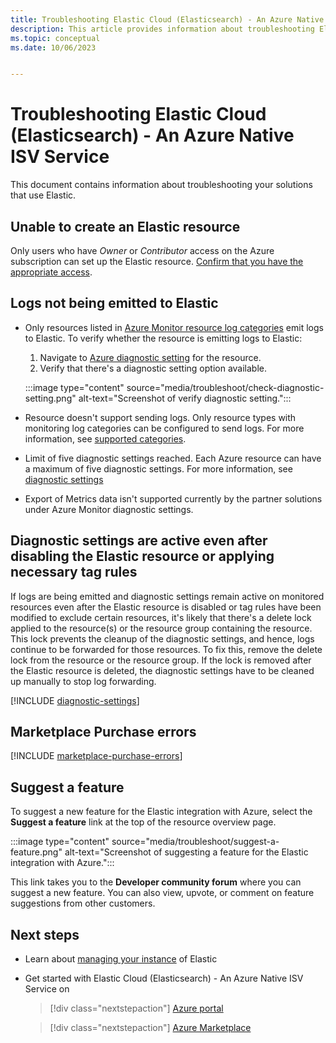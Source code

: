 ```yaml
---
title: Troubleshooting Elastic Cloud (Elasticsearch) - An Azure Native ISV Service
description: This article provides information about troubleshooting Elastic integration with Azure
ms.topic: conceptual
ms.date: 10/06/2023


---
```


# Troubleshooting Elastic Cloud (Elasticsearch) - An Azure Native ISV Service

This document contains information about troubleshooting your solutions that use Elastic.

## Unable to create an Elastic resource

Only users who have *Owner* or *Contributor* access on the Azure subscription can set up the Elastic resource. [Confirm that you have the appropriate access](../../role-based-access-control/check-access.md).

## Logs not being emitted to Elastic

- Only resources listed in [Azure Monitor resource log categories](/azure/azure-monitor/essentials/resource-logs-categories) emit logs to Elastic. To verify whether the resource is emitting logs to Elastic:

   1. Navigate to [Azure diagnostic setting](/azure/azure-monitor/essentials/diagnostic-settings) for the resource.
   1. Verify that there's a diagnostic setting option available.

   :::image type="content" source="media/troubleshoot/check-diagnostic-setting.png" alt-text="Screenshot of verify diagnostic setting.":::

- Resource doesn't support sending logs. Only resource types with monitoring log categories can be configured to send logs. For more information, see [supported categories](/azure/azure-monitor/essentials/resource-logs-categories).

- Limit of five diagnostic settings reached. Each Azure resource can have a maximum of five diagnostic settings. For more information, see [diagnostic settings](/azure/azure-monitor/essentials/diagnostic-settings?tabs=portal)

- Export of Metrics data isn't supported currently by the partner solutions under Azure Monitor diagnostic settings.

## Diagnostic settings are active even after disabling the Elastic resource or applying necessary tag rules

If logs are being emitted and diagnostic settings remain active on monitored resources even after the Elastic resource is disabled or tag rules have been modified to exclude certain resources, it's likely that there's a delete lock applied to the resource(s) or the resource group containing the resource. This lock prevents the cleanup of the diagnostic settings, and hence, logs continue to be forwarded for those resources. To fix this, remove the delete lock from the resource or the resource group. If the lock is removed after the Elastic resource is deleted, the diagnostic settings have to be cleaned up manually to stop log forwarding.

[!INCLUDE [diagnostic-settings](../includes/diagnostic-settings.md)]

## Marketplace Purchase errors

[!INCLUDE [marketplace-purchase-errors](../includes/marketplace-purchase-errors.md)]

## Suggest a feature

To suggest a new feature for the Elastic integration with Azure, select the **Suggest a feature** link at the top of the resource overview page.

:::image type="content" source="media/troubleshoot/suggest-a-feature.png" alt-text="Screenshot of suggesting a feature for the Elastic integration with Azure.":::

This link takes you to the **Developer community forum** where you can suggest a new feature. You can also view, upvote, or comment on feature suggestions from other customers.

## Next steps

- Learn about [managing your instance](manage.md) of Elastic
- Get started with Elastic Cloud (Elasticsearch) - An Azure Native ISV Service on

    > [!div class="nextstepaction"]
    > [Azure portal](https://portal.azure.com/#view/HubsExtension/BrowseResource/resourceType/Microsoft.Elastic%2Fmonitors)

    > [!div class="nextstepaction"]
    > [Azure Marketplace](https://azuremarketplace.microsoft.com/marketplace/apps/elastic.ec-azure-pp?tab=Overview)
